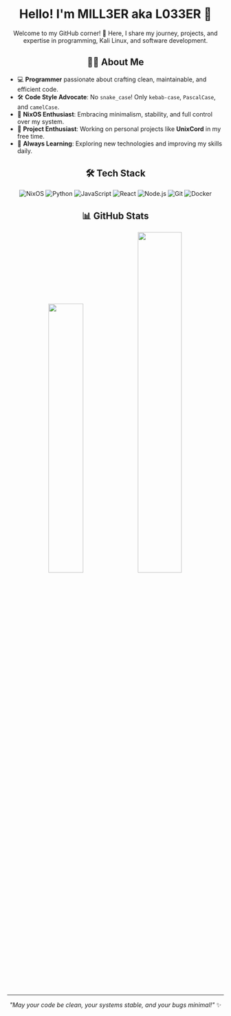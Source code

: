 <div align="center">

# Hello! I'm MILL3ER aka L033ER 👋

Welcome to my GitHub corner! 🚀 Here, I share my journey, projects, and expertise in programming, Kali Linux, and software development.

## 🧑‍💻 About Me

</div>

- 💻 **Programmer** passionate about crafting clean, maintainable, and efficient code.
- 🛠 **Code Style Advocate**: No `snake_case`! Only `kebab-case`, `PascalCase`, and `camelCase`.
- 🐧 **NixOS Enthusiast**: Embracing minimalism, stability, and full control over my system.
- 🎯 **Project Enthusiast**: Working on personal projects like **UnixCord** in my free time.
- 🌱 **Always Learning**: Exploring new technologies and improving my skills daily.

<div align="center">

## 🛠️ Tech Stack

![NixOS](https://img.shields.io/badge/NixOS-41454A?style=for-the-badge&logo=nixos&logoColor=61DAFB)
![Python](https://img.shields.io/badge/Python-FFD43B?style=for-the-badge&logo=python&logoColor=61DAFB)
![JavaScript](https://img.shields.io/badge/JavaScript-323330?style=for-the-badge&logo=javascript&logoColor=61DAFB)
![React](https://img.shields.io/badge/React-20232A?style=for-the-badge&logo=react&logoColor=61DAFB)
![Node.js](https://img.shields.io/badge/Node.js-339933?style=for-the-badge&logo=node.js&logoColor=61DAFB)
![Git](https://img.shields.io/badge/Git-F05032?style=for-the-badge&logo=git&logoColor=61DAFB)
![Docker](https://img.shields.io/badge/Docker-2496ED?style=for-the-badge&logo=docker&logoColor=61DAFB)

## 📊 GitHub Stats

<p align="center">
  <img src="https://github-readme-stats.vercel.app/api?username=l033er&theme=radical&hide_border=true" width="40%">
  <img src="https://streak-stats.demolab.com?user=l033er&theme=radical&hide_border=true" width="45%">
</p>

---

_"May your code be clean, your systems stable, and your bugs minimal!"_ ✨

</div>
